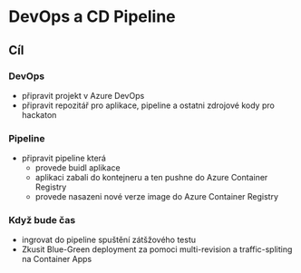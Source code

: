 # DevOps a CD Pipeline

## Cíl

### DevOps
- připravit projekt v Azure DevOps
- připravit repozitář pro aplikace, pipeline a ostatni zdrojové kody pro hackaton


### Pipeline
- připravit pipeline která
    - provede buidl aplikace
    - aplikaci zabali do kontejneru a ten pushne do Azure Container Registry
    - provede nasazeni nové verze image do Azure Container Registry


### Když bude čas
- ingrovat do pipeline spuštění zátšžového testu
- Zkusit Blue-Green deployment za pomoci multi-revision a traffic-spliting na Container Apps
